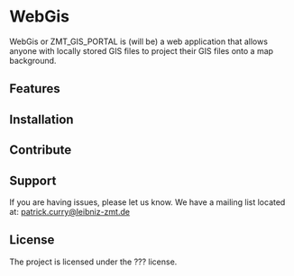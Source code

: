 WebGis
========

WebGis or ZMT_GIS_PORTAL is (will be) a web application 
that allows anyone with locally stored GIS files to project
their GIS files onto a map background.


Features
--------


Installation
------------


Contribute
----------


Support
-------

If you are having issues, please let us know.
We have a mailing list located at: patrick.curry@leibniz-zmt.de

License
-------

The project is licensed under the ??? license.
